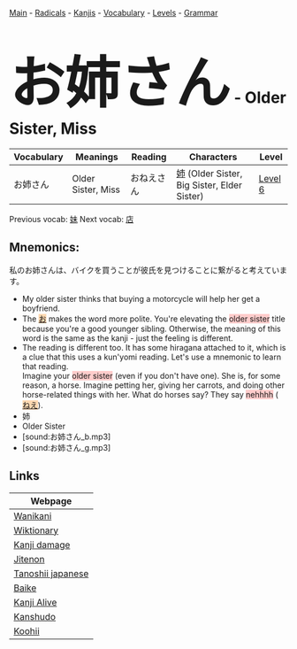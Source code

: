 <style> bigfont {font-size: 100px}</style>
[Main](../README.md) -
[Radicals](../radicals.md) -
[Kanjis](../kanjis.md) -
[Vocabulary](../vocabulary.md) -
[Levels](../levels.md) -
[Grammar](../grammar.md)
# <bigfont> お姉さん</bigfont> - Older Sister, Miss 

| Vocabulary | Meanings | Reading | Characters | Level |
| --- | --- | --- | --- | --- |
| お姉さん | Older Sister, Miss | おねえさん |  [姉](../kanjis/姉.md) (Older Sister, Big Sister, Elder Sister) | [Level 6](../levels/wk_level6.md) |

Previous vocab: [妹](妹.md) Next vocab: [店](店.md) 

## Mnemonics:
私のお姉さんは、バイクを買うことが彼氏を見つけることに繋がると考えています。
* My older sister thinks that buying a motorcycle will help her get a boyfriend.
* The <span style="background-color:#fed8b1"> [お](https://jisho.org/search/お)</span> makes the word more polite. You're elevating the <span style="background-color:#ffcccb"> older sister</span> title because you're a good younger sibling. Otherwise, the meaning of this word is the same as the kanji - just the feeling is different.
* The reading is different too. It has some hiragana attached to it, which is a clue that this uses a kun'yomi reading. Let's use a mnemonic to learn that reading. <br />Imagine your <span style="background-color:#ffcccb"> older sister</span> (even if you don't have one). She is, for some reason, a horse. Imagine petting her, giving her carrots, and doing other horse-related things with her. What do horses say? They say <span style="background-color:#ffcccb"> nehhhh</span> (<span style="background-color:#fed8b1"> [ねえ](https://jisho.org/search/ねえ)</span>).
* 姉
* Older Sister
* [sound:お姉さん_b.mp3]
* [sound:お姉さん_g.mp3]


## Links 

| Webpage |
| --- |
| [Wanikani          ](https://www.wanikani.com/kanji/お姉さん) |
| [Wiktionary        ](https://en.wiktionary.org/wiki/お姉さん) |
| [Kanji damage      ](http://www.kanjidamage.com/kanji/search?utf8=✓&q=お姉さん) |
| [Jitenon           ](https://jitenon.com/kanji/お姉さん) |
| [Tanoshii japanese ](https://www.tanoshiijapanese.com/dictionary/kanji.cfm?k=お姉さん) |
| [Baike             ](https://baike.baidu.com/item/お姉さん) |
| [Kanji Alive       ](https://app.kanjialive.com/お姉さん) |
| [Kanshudo          ](https://www.kanshudo.com/searchmn?q=お姉さん) |
| [Koohii            ](https://kanji.koohii.com/study/kanji/お姉さん) |
